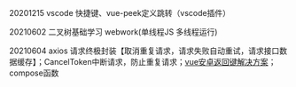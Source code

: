 20201215 vscode 快捷键、vue-peek定义跳转（vscode插件）

20210602 二叉树基础学习 webwork(单线程JS 多线程运行)

20210604 axios 请求终极封装【取消重复请求，请求失败自动重试，请求接口数据缓存】；CancelToken中断请求，防止重复请求；[vue安卓返回键解决方案](https://blog.csdn.net/baisu3727/article/details/101608832)；
compose函数